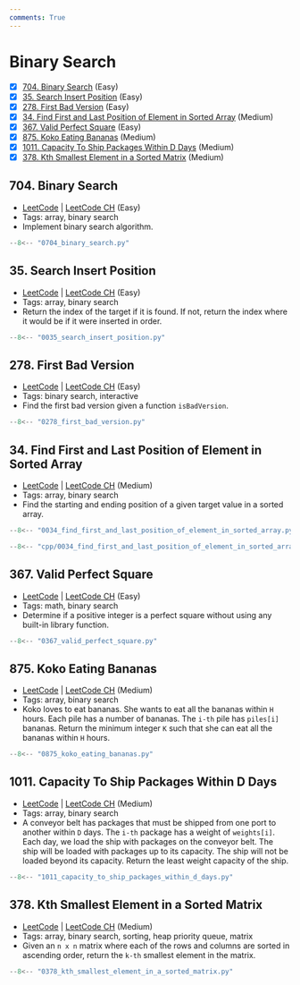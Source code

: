 ```yaml
---
comments: True
---
```


# Binary Search

- [x] [704. Binary Search](https://leetcode.cn/problems/binary-search/) (Easy)
- [x] [35. Search Insert Position](https://leetcode.cn/problems/search-insert-position/) (Easy)
- [x] [278. First Bad Version](https://leetcode.cn/problems/first-bad-version/) (Easy)
- [x] [34. Find First and Last Position of Element in Sorted Array](https://leetcode.cn/problems/find-first-and-last-position-of-element-in-sorted-array/) (Medium)
- [x] [367. Valid Perfect Square](https://leetcode.cn/problems/valid-perfect-square/) (Easy)
- [x] [875. Koko Eating Bananas](https://leetcode.cn/problems/koko-eating-bananas/) (Medium)
- [x] [1011. Capacity To Ship Packages Within D Days](https://leetcode.cn/problems/capacity-to-ship-packages-within-d-days/) (Medium)
- [x] [378. Kth Smallest Element in a Sorted Matrix](https://leetcode.cn/problems/kth-smallest-element-in-a-sorted-matrix/) (Medium)

## 704. Binary Search

-   [LeetCode](https://leetcode.com/problems/binary-search/) | [LeetCode CH](https://leetcode.cn/problems/binary-search/) (Easy)
-   Tags: array, binary search
-   Implement binary search algorithm.

```python title="704. Binary Search"
--8<-- "0704_binary_search.py"
```

## 35. Search Insert Position

-   [LeetCode](https://leetcode.com/problems/search-insert-position/) | [LeetCode CH](https://leetcode.cn/problems/search-insert-position/) (Easy)
-   Tags: array, binary search
-   Return the index of the target if it is found. If not, return the index where it would be if it were inserted in order.

```python title="35. Search Insert Position"
--8<-- "0035_search_insert_position.py"
```

## 278. First Bad Version

-   [LeetCode](https://leetcode.com/problems/first-bad-version/) | [LeetCode CH](https://leetcode.cn/problems/first-bad-version/) (Easy)
-   Tags: binary search, interactive
-   Find the first bad version given a function `isBadVersion`.

```python title="278. First Bad Version"
--8<-- "0278_first_bad_version.py"
```

## 34. Find First and Last Position of Element in Sorted Array

-   [LeetCode](https://leetcode.com/problems/find-first-and-last-position-of-element-in-sorted-array/) | [LeetCode CH](https://leetcode.cn/problems/find-first-and-last-position-of-element-in-sorted-array/) (Medium)
-   Tags: array, binary search
-   Find the starting and ending position of a given target value in a sorted array.

```python title="34. Find First and Last Position of Element in Sorted Array"
--8<-- "0034_find_first_and_last_position_of_element_in_sorted_array.py"
```

```cpp title="34. Find First and Last Position of Element in Sorted Array"
--8<-- "cpp/0034_find_first_and_last_position_of_element_in_sorted_array.cc"
```

## 367. Valid Perfect Square

-   [LeetCode](https://leetcode.com/problems/valid-perfect-square/) | [LeetCode CH](https://leetcode.cn/problems/valid-perfect-square/) (Easy)
-   Tags: math, binary search
-   Determine if a positive integer is a perfect square without using any built-in library function.

```python title="367. Valid Perfect Square"
--8<-- "0367_valid_perfect_square.py"
```

## 875. Koko Eating Bananas

-   [LeetCode](https://leetcode.com/problems/koko-eating-bananas/) | [LeetCode CH](https://leetcode.cn/problems/koko-eating-bananas/) (Medium)
-   Tags: array, binary search
-   Koko loves to eat bananas. She wants to eat all the bananas within `H` hours. Each pile has a number of bananas. The `i-th` pile has `piles[i]` bananas. Return the minimum integer `K` such that she can eat all the bananas within `H` hours.

```python title="875. Koko Eating Bananas"
--8<-- "0875_koko_eating_bananas.py"
```

## 1011. Capacity To Ship Packages Within D Days

-   [LeetCode](https://leetcode.com/problems/capacity-to-ship-packages-within-d-days/) | [LeetCode CH](https://leetcode.cn/problems/capacity-to-ship-packages-within-d-days/) (Medium)
-   Tags: array, binary search
-   A conveyor belt has packages that must be shipped from one port to another within `D` days. The `i-th` package has a weight of `weights[i]`. Each day, we load the ship with packages on the conveyor belt. The ship will be loaded with packages up to its capacity. The ship will not be loaded beyond its capacity. Return the least weight capacity of the ship.

```python title="1011. Capacity To Ship Packages Within D Days"
--8<-- "1011_capacity_to_ship_packages_within_d_days.py"
```

## 378. Kth Smallest Element in a Sorted Matrix

-   [LeetCode](https://leetcode.com/problems/kth-smallest-element-in-a-sorted-matrix/) | [LeetCode CH](https://leetcode.cn/problems/kth-smallest-element-in-a-sorted-matrix/) (Medium)
-   Tags: array, binary search, sorting, heap priority queue, matrix
-   Given an `n x n` matrix where each of the rows and columns are sorted in ascending order, return the `k-th` smallest element in the matrix.

```python title="378. Kth Smallest Element in a Sorted Matrix"
--8<-- "0378_kth_smallest_element_in_a_sorted_matrix.py"
```
